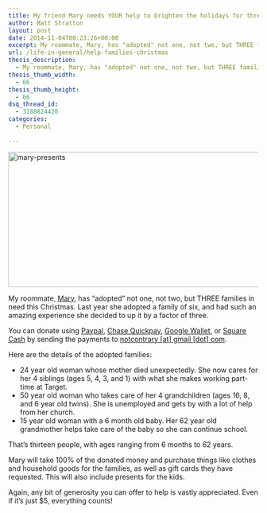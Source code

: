 ```yaml
---
title: My friend Mary needs YOUR help to brighten the holidays for three Chicago families
author: Matt Stratton
layout: post
date: 2014-11-04T00:23:26+00:00
excerpt: My roommate, Mary, has "adopted" not one, not two, but THREE families in need this Christmas. Last year she adopted a family of six, and had such an amazing experience she decided to up it by a factor of three. She could use YOUR help in making the holidays amazing for these families.
url: /life-in-general/help-families-christmas
thesis_description:
  - My roommate, Mary, has "adopted" not one, not two, but THREE families in need this Christmas. Last year she adopted a family of six, and had such an amazing experience she decided to up it by a factor of three. She could use YOUR help in making the holidays amazing for these families.
thesis_thumb_width:
  - 66
thesis_thumb_height:
  - 66
dsq_thread_id:
  - 3188824420
categories:
  - Personal

---
```

<img class="aligncenter size-full wp-image-6962" src="/wp-content/uploads/mary-presents.png" alt="mary-presents" width="550" height="272" srcset="/wp-content/uploads/mary-presents.png 550w, /wp-content/uploads/mary-presents-300x148.png 300w" sizes="(max-width: 550px) 100vw, 550px" />

My roommate, <a href="https://twitter.com/marywallyall" target="_blank">Mary</a>, has &#8220;adopted&#8221; not one, not two, but THREE families in need this Christmas. Last year she adopted a family of six, and had such an amazing experience she decided to up it by a factor of three.

You can donate using <a href="http://www.paypal.com" target="_blank">Paypal</a>, <a href="https://www.chase.com/online-banking/quickpay" target="_blank">Chase Quickpay</a>, <a href="https://www.google.com/wallet/" target="_blank">Google Wallet</a>, or <a href="https://square.com/cash" target="_blank">Square Cash</a> by sending the payments to [notcontrary [at] gmail [dot] com][1].

Here are the details of the adopted families:

  * 24 year old woman whose mother died unexpectedly. She now cares for her 4 siblings (ages 5, 4, 3, and 1) with what she makes working part-time at Target.
  * 50 year old woman who takes care of her 4 grandchildren (ages 16, 8, and 6 year old twins). She is unemployed and gets by with a lot of help from her church.
  * 15 year old woman with a 6 month old baby. Her 62 year old grandmother helps take care of the baby so she can continue school.

That&#8217;s thirteen people, with ages ranging from 6 months to 62 years.

Mary will take 100% of the donated money and purchase things like clothes and household goods for the families, as well as gift cards they have requested. This will also include presents for the kids.

Again, any bit of generosity you can offer to help is vastly appreciated. Even if it&#8217;s just $5, everything counts!

 [1]: javascript:DeCryptX('3q2q2v1d0o1o2v2t0a0r0y0@0g1n1b3l0l313f1p1n')